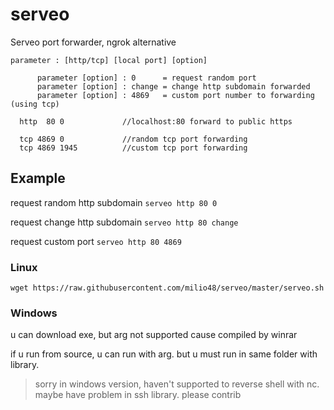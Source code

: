# serveo
Serveo port forwarder, ngrok alternative

```
parameter : [http/tcp] [local port] [option]

      parameter [option] : 0      = request random port
      parameter [option] : change = change http subdomain forwarded
      parameter [option] : 4869   = custom port number to forwarding (using tcp)

  http  80 0             //localhost:80 forward to public https

  tcp 4869 0             //random tcp port forwarding
  tcp 4869 1945          //custom tcp port forwarding
  ```
  
  
 ## Example
request random http subdomain
`serveo http 80 0` 
  
request change http subdomain
`serveo http 80 change` 
  
request custom port
`serveo http 80 4869` 
  
### Linux
`wget https://raw.githubusercontent.com/milio48/serveo/master/serveo.sh`

### Windows
u can download exe, but arg not supported cause compiled by winrar

if u run from source, u can run with arg. but u must run in same folder with library.
> sorry in windows version, haven't supported to reverse shell with nc. maybe have problem in ssh library.
> please contrib
